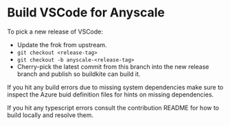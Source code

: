 # Build VSCode for Anyscale

To pick a new release of VSCode:

* Update the frok from upstream.
* `git checkout <release-tag>`
* `git checkout -b anyscale-<release-tag>`
* Cherry-pick the latest commit from this branch into the new release branch and publish so buildkite can build it.

If you hit any build errors due to missing system dependencies make sure to inspect the Azure buid definition files for hints on missing dependencies.

If you hit any typescript errors consult the contribution README for how to build locally and resolve them.